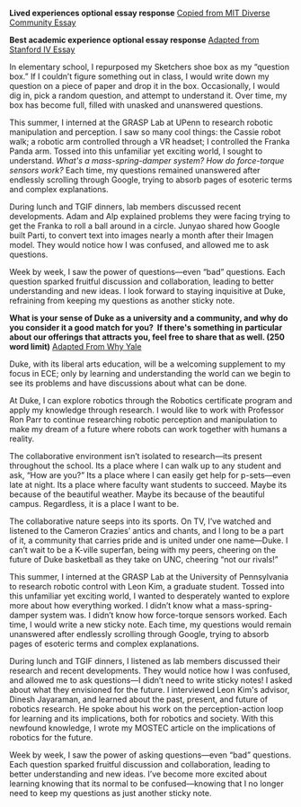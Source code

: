 **Lived experiences optional essay response**
[Copied from MIT Diverse Community Essay](content/College%20Applications/Universities/MIT.md#^e82812)

**Best academic experience optional essay response**
[Adapted from Stanford IV Essay](Brainstorm%2012252022.md#^6a6d43)

In elementary school, I repurposed my Sketchers shoe box as my “question box.” If I couldn’t figure something out in class, I would write down my question on a piece of paper and drop it in the box. Occasionally, I would dig in, pick a random question, and attempt to understand it. Over time, my box has become full, filled with unasked and unanswered questions.

This summer, I interned at the GRASP Lab at UPenn to research robotic manipulation and perception. I saw so many cool things: the Cassie robot walk; a robotic arm controlled through a VR headset; I controlled the Franka Panda arm. Tossed into this unfamiliar yet exciting world, I sought to understand. _What's a mass-spring-damper system? How do force-torque sensors work?_ Each time, my questions remained unanswered after endlessly scrolling through Google, trying to absorb pages of esoteric terms and complex explanations.

During lunch and TGIF dinners, lab members discussed recent developments. Adam and Alp explained problems they were facing trying to get the Franka to roll a ball around in a circle. Junyao shared how Google built Parti, to convert text into images nearly a month after their Imagen model. They would notice how I was confused, and allowed me to ask questions. 

Week by week, I saw the power of questions—even “bad” questions. Each question sparked fruitful discussion and collaboration, leading to better understanding and new ideas. I look forward to staying inquisitive at Duke, refraining from keeping my questions as another sticky note.

**What is your sense of Duke as a university and a community, and why do you consider it a good match for you?  If there's something in particular about our offerings that attracts you, feel free to share that as well. (250 word limit)**
[Adapted From Why Yale](content/College%20Applications/Universities/Yale.md#^a210a0)

Duke, with its liberal arts education, will be a welcoming supplement to my focus in ECE; only by learning and understanding the world can we begin to see its problems and have discussions about what can be done. 

At Duke, I can explore robotics through the Robotics certificate program and apply my knowledge through research. I would like to work with Professor Ron Parr to continue researching robotic perception and manipulation to make my dream of a future where robots can work together with humans a reality.  

The collaborative environment isn’t isolated to research—its present throughout the school. Its a place where I can walk up to any student and ask, “How are you?” Its a place where I can easily get help for p-sets—even late at night. Its a place where faculty want students to succeed. Maybe its because of the beautiful weather. Maybe its because of the beautiful campus. Regardless, it is a place I want to be.

The collaborative nature seeps into its sports. On TV, I’ve watched and listened to the Cameron Crazies’ antics and chants, and I long to be a part of it, a community that carries pride and is united under one name—Duke. I can’t wait to be a K-ville superfan, being with my peers, cheering on the future of Duke basketball as they take on UNC, cheering “not our rivals!”

This summer, I interned at the GRASP Lab at the University of Pennsylvania to research robotic control with Leon Kim, a graduate student. Tossed into this unfamiliar yet exciting world, I wanted to desperately wanted to explore more about how everything worked. I didn’t know what a mass-spring-damper system was. I didn’t know how force-torque sensors worked. Each time, I would write a new sticky note. Each time, my questions would remain unanswered after endlessly scrolling through Google, trying to absorb pages of esoteric terms and complex explanations.

During lunch and TGIF dinners, I listened as lab members discussed their research and recent developments. They would notice how I was confused, and allowed me to ask questions—I didn’t need to write sticky notes! I asked about what they envisioned for the future. I interviewed Leon Kim's advisor, Dinesh Jayaraman, and learned about the past, present, and future of robotics research. He spoke about his work on the perception-action loop for learning and its implications, both for robotics and society. With this newfound knowledge, I wrote my MOSTEC article on the implications of robotics for the future.


Week by week, I saw the power of asking questions—even “bad” questions. Each question sparked fruitful discussion and collaboration, leading to better understanding and new ideas. I’ve become more excited about learning knowing that its normal to be confused—knowing that I no longer need to keep my questions as just another sticky note.